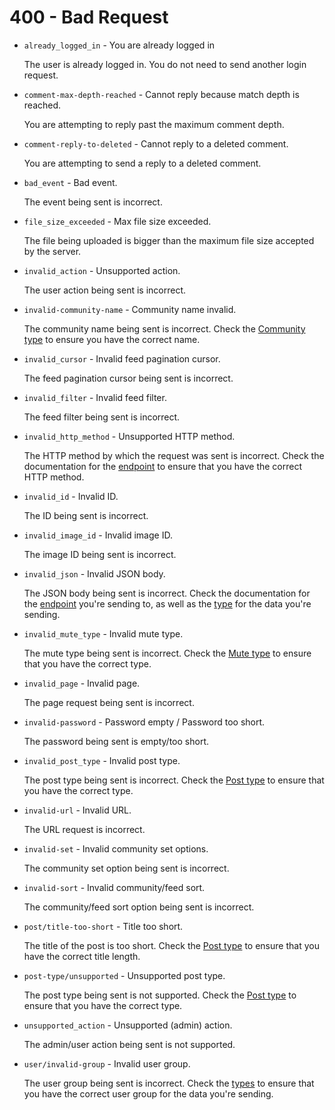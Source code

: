 # 400 - Bad Request

- `already_logged_in` - You are already logged in

  The user is already logged in. You do not need to send another login request.

- `comment-max-depth-reached` - Cannot reply because match depth is reached.

  You are attempting to reply past the maximum comment depth.

- `comment-reply-to-deleted` - Cannot reply to a deleted comment.

  You are attempting to send a reply to a deleted comment.

- `bad_event` - Bad event.

  The event being sent is incorrect.

- `file_size_exceeded` - Max file size exceeded.

  The file being uploaded is bigger than the maximum file size accepted by the server.

- `invalid_action` - Unsupported action.

  The user action being sent is incorrect.

- `invalid-community-name` - Community name invalid.

  The community name being sent is incorrect. Check the [Community type](/types#community) to ensure you have the correct name.

- `invalid_cursor` - Invalid feed pagination cursor.

  The feed pagination cursor being sent is incorrect.

- `invalid_filter` - Invalid feed filter.

  The feed filter being sent is incorrect.

- `invalid_http_method` - Unsupported HTTP method.

  The HTTP method by which the request was sent is incorrect. Check the documentation for the [endpoint](/endpoints) to ensure that you have the correct HTTP method.

- `invalid_id` - Invalid ID.

  The ID being sent is incorrect.

- `invalid_image_id` - Invalid image ID.

  The image ID being sent is incorrect.

- `invalid_json` - Invalid JSON body.

  The JSON body being sent is incorrect. Check the documentation for the [endpoint](/endpoints) you're sending to, as well as the [type](/types) for the data you're sending.

- `invalid_mute_type` - Invalid mute type.

  The mute type being sent is incorrect. Check the [Mute type](/types#mute) to ensure that you have the correct type.

- `invalid_page` - Invalid page.

  The page request being sent is incorrect.

- `invalid-password` - Password empty / Password too short.

  The password being sent is empty/too short.

- `invalid_post_type` - Invalid post type.

  The post type being sent is incorrect. Check the [Post type](/types#post) to ensure that you have the correct type.

- `invalid-url` - Invalid URL.

  The URL request is incorrect.

- `invalid-set` - Invalid community set options.

  The community set option being sent is incorrect.

- `invalid-sort` - Invalid community/feed sort.

  The community/feed sort option being sent is incorrect.

- `post/title-too-short` - Title too short.

  The title of the post is too short. Check the [Post type](/types#post) to ensure that you have the correct title length.

- `post-type/unsupported` - Unsupported post type.

  The post type being sent is not supported. Check the [Post type](/types#post) to ensure that you have the correct type.

- `unsupported_action` - Unsupported (admin) action.

  The admin/user action being sent is not supported.

- `user/invalid-group` - Invalid user group.

  The user group being sent is incorrect. Check the [types](/types) to ensure that you have the correct user group for the data you're sending.

